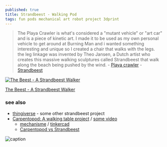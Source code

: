 ```yaml
---
published: true
title: Strandbeest - Walking Pod
tags: fun pods mechanical art robot project 3dprint
---
```

> The Playa Crawler is what's considered a "mutant vehicle" or "art car" and is a piece of kinetic art. I made it to be used as my own personal vehicle to get around at Burning Man and i wanted something interesting and unique so I created a chair that walks with the legs. the leg linkage was invented by Theo Jansen, a Dutch artist who creates this massive walking sculptures called Strandbeest that walk along the beach being pushed by the wind. - [Playa crawler](https://www.youtube.com/watch?v=TzehmObSjAE) - [Strandbeest](https://www.youtube.com/watch?v=LewVEF2B_pM)

[![The Beest - A Strandbeest Walker](https://cdn.thingiverse.com/renders/85/01/21/61/3d/1454ef6648bba21002caefc618e364dc_preview_featured.jpg)](https://www.thingiverse.com/thing:2216204)

[The Beest - A Strandbeest Walker](https://www.thingiverse.com/thing:2216204)

### see also
- [thingiverse](https://www.thingiverse.com/search?q=strandbeest&dwh=105dd6eb745aeb4) - some other strandbeest project
- [Carpentopod: A walking table project](https://www.decarpentier.nl/carpentopod) / [some video](https://www.youtube.com/watch?v=6wnj2yneBog)
	- [mechanisme](https://www.youtube.com/embed/R5b97QwAwxg?rel=0) / [tinkercad](https://www.youtube.com/watch?v=WJ5XZkNJtac)
    - [Carpentopod vs Strandbeest](https://www.youtube.com/watch?v=k4qrjD_HK4E)


![caption](https://web.archive.org/web/20170730105230if_/http://boim.com/Walkin8r/JansenCycle.gif)
